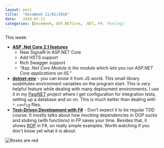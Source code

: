 ```yaml
---
layout: post
title:  "DevoWeek 11/02/2018"
date:   2018-02-11
categories: [DevoWeek, ASP.NETCore, .NET, F#, Testing]
---
```


This week:

* **[ASP .Net Core 2.1 features](https://neelbhatt.com/2018/02/06/asp-net-core-2-1-features/)**
  * New SignalR in ASP.NET Core
  * Add HSTS support
  * Rich Swagger support
  * _"Asp .Net Core Module is the module which lets you run ASP.NET Core applications on IIS."_
* **[dotnet-env](https://github.com/tonerdo/dotnet-env)** - you can know it from JS world. This small library susbtitutes environment variables on the program start. This is very helpful feature while dealing with many deployment environments. I use it in my [PagiNET](http://githbu.com/pizycki/PagiNET) project where I get configuration for integration tests, setting up a database and so on. This is much better than dealing with `*.config` files.
* **[Test-Driven Development with F#](https://app.pluralsight.com/library/courses/fsharp-test-driven-development/table-of-contents)** - Don't expect it to be regular TDD course. It mostly talks about how mocking dependencies in OOP sucks and stubing (with functions) in FP saves your time. Besides that, it shows [ROP](https://fsharpforfunandprofit.com/rop/) in F#, on really simple examples. Worth watching if you don't know yet what it is about. 

![Roses are red](https://i.imgur.com/W8eMu54.png)
                            
